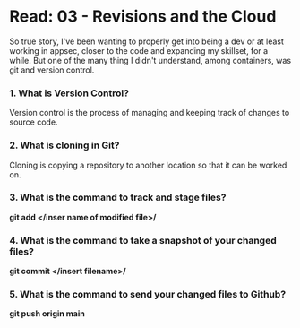# Read: 03 - Revisions and the Cloud  
So true story, I've been wanting to properly get into being a dev or at least working in appsec, closer to the code and expanding my skillset, for a while. But one of the many thing I didn't understand, among containers, was git and version control.

### 1. What is Version Control?
Version control is the process of managing and keeping track of changes to source code.

### 2. What is cloning in Git?
Cloning is copying a repository to another location so that it can be worked on.

### 3. What is the command to track and stage files?
**git add </inser name of modified file>/**

### 4. What is the command to take a snapshot of your changed files?
**git commit </insert filename>/**

### 5. What is the command to send your changed files to Github?
**git push origin main**
  
